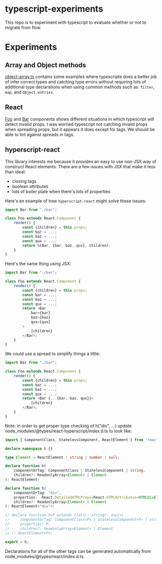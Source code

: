# typescript-experiments

This repo is to experiment with typescript to evaluate whether or not to migrate
from flow.

# Experiments

## Array and Object methods

[object-array.ts](src/object-array.ts) contains some examples where typescripte does
a better job of infer correct types and catching type errors without requiring lots
of additional type declarations when using common methods such as: `filter`, `map`,
and `Object.entries`.

## React

[Foo](src/foo.tsx) and [Bar](src/bar.tsx) components shows different situations in 
which typescript will detect invalid props.  I was worried typescript not catching
invalid props when spreading props, but it appears it does except for tags.  We should
be able to lint against spreads in tags.

## hyperscript-react

This library interests me because it provides an easy to use non-JSX way of construct
React elements.  There are a few issues with JSX that make it less than ideal:
- closing tags
- boolean attributes
- lots of boiler plate when there's lots of properties

Here's an example of how `hyperscript-react` might solve these issues:

```typescript
import Bar from "./bar";

class Foo extends React.Component {
    render() {
        const {children} = this.props;
        const bar = ...;
        const baz = ...;
        const qux = ...;
        return h(Bar, {bar, baz, qux}, children);
    }
}
```

Here's the same thing using JSX:

```typescript
import Bar from "./bar";

class Foo extends React.Component {
    render() {
        const {children} = this.props;
        const bar = ...;
        const baz = ...;
        const qux = ...;
        return <Bar
            bar={bar}
            baz={baz}
            qux={qux}
        >
            {children}
        </Bar>;
    }
}
```

We could use a spread to simplify things a little:

```typescript
import Bar from "./bar";

class Foo extends React.Component {
    render() {
        const {children} = this.props;
        const bar = ...;
        const baz = ...;
        const qux = ...;
        return <Bar {...{bar, baz, qux}}>
            {children}
        </Bar>;
    }
}
```

Note: in order to get proper type checking of h("div", ...) update 
node_modules/@types/react-hyperscript/index.d.ts to look like:

```typescript
import { ComponentClass, StatelessComponent, ReactElement } from 'react';

declare namespace h {}

type Element = ReactElement | string | number | null;

declare function h(
    componentOrTag: ComponentClass | StatelessComponent | string,
    children?: ReadonlyArray<Element> | Element
): ReactElement;

declare function h(
    componentOrTag: "div",
    properties:  React.DetailedHTMLProps<React.HTMLAttributes<HTMLDivElement>, HTMLDivElement>,
    children?: ReadonlyArray<Element> | Element
): ReactElement<"div">;

// declare function h<P extends {[attr: string]: any}>(
//     componentOrTag: ComponentClass<P> | StatelessComponent<P> | string,
//     properties: P,
//     children?: ReadonlyArray<Element> | Element
// ): ReactElement<P>;

export = h;
```

Declarations for all of the other tags can be generated automatically from
node_modules/@types/react/index.d.ts.
